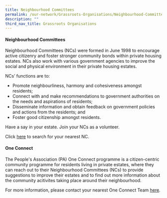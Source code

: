 ```yaml
---
title: Neighbourhood Committees
permalink: /our-network/Grassroots-Organisations/Neighbourhood-Committees
description: ""
third_nav_title: Grassroots Organisations
---
```

#### Neighbourhood Committees


Neighbourhood Committees (NCs) were formed in June 1998 to encourage active citizenry and foster stronger community bonds within private housing estates. NCs also work with various government agencies to improve the social and physical environment in their private housing estates.


NCs’ functions are to:

* Promote neighbourliness, harmony and cohesiveness amongst residents;
* Connect with and make recommendations to government authorities on the needs and aspirations of residents;
* Disseminate information and obtain feedback on government policies and actions from the residents; and
* Foster good citizenship amongst residents.

Have a say in your estate. Join your NCs as a volunteer.

Click [here](//) to search for your nearest NC.

#### One Connect

The People's Association (PA) One Connect programme is a citizen-centric community programme for residents living in private estates, where they can reach out to their Neighbourhood Committees (NCs) to provide suggestions to improve their estates and to find out more information about the community acitivites taking place around their neighbourhood.

For more information, please contact your nearest One Connect Team [here](//).